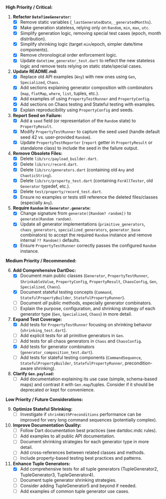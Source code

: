 **High Priority / Critical:**

1.  **Refactor `DateTimeGenerator`:**
    - [x] Remove static variables (`_lastGeneratedDate`, `_generatedMonths`).
    - [x] Make generation stateless, relying only on `Random`, `min`, `max`, `utc`.
    - [x] Simplify generation logic, removing special test cases (epoch, month distribution).
    - [x] Simplify shrinking logic (target `min`/epoch, simpler date/time components).
    - [x] Remove chronological order enforcement logic.
    - [x] Update `datetime_generator_test.dart` to reflect the new stateless logic and remove tests relying on static state/special cases.
2.  **Update README.md:**
    - [x] Replace old API examples (`Any`) with new ones using `Gen`, `Specialized`, `Chaos`.
    - [x] Add sections explaining generator composition with combinators (`map`, `flatMap`, `where`, `list`, tuples, etc.).
    - [x] Add examples of using `PropertyTestRunner` and `PropertyConfig`.
    - [x] Add sections on Chaos testing and Stateful testing with examples.
    - [x] Explain reproducibility using `PropertyConfig` and seeds.
3.  **Report Seed on Failure:**
    - [x] Add a `seed` field (or representation of the `Random` state) to `PropertyResult`.
    - [x] Modify `PropertyTestRunner` to capture the seed used (handle default seed 42 vs. user-provided `Random`).
    - [x] Update `PropertyTestReporter` (`report` getter in `PropertyResult` or standalone class) to include the seed in the failure output.
4.  **Remove Obsolete Files:**
    - [x] Delete `lib/src/payload_builder.dart`.
    - [x] Delete `lib/src/record.dart`.
    - [x] Delete `lib/src/generators.dart` (containing old `Any` and `ChaoticString`).
    - [x] Delete `lib/src/property_test.dart` (containing `ForAllTester`, old `Generator` typedef, etc.).
    - [x] Delete `test/property/record_test.dart`.
    - [x] Ensure no examples or tests still reference the deleted files/classes (especially `Any`).
5.  **Require `Random` in `Generator.generate`:**
    - [x] Change signature from `generate([Random? random])` to `generate(Random random)`.
    - [x] Update all generator implementations (`primitive_generators`, `chaos_generators`, `specialized_generators`, `generator_base` combinators) to accept the required `Random` instance and remove internal `?? Random()` defaults.
    - [x] Ensure `PropertyTestRunner` correctly passes the configured `Random` instance.

**Medium Priority / Recommended:**

6.  **Add Comprehensive DartDoc:**
    - [x] Document main public classes (`Generator`, `PropertyTestRunner`, `ShrinkableValue`, `PropertyConfig`, `PropertyResult`, `ChaosConfig`, `Gen`, `Specialized`, `Chaos`).
    - [x] Document stateful testing concepts (`Command`, `StatefulPropertyBuilder`, `StatefulPropertyRunner`).
    - [ ] Document _all_ public methods, especially generator combinators.
    - [ ] Explain the purpose, configuration, and shrinking strategy of each generator type (`Gen`, `Specialized`, `Chaos`) in more detail.
7.  **Expand Test Coverage:**
    - [x] Add tests for `PropertyTestRunner` focusing on shrinking behavior (`shrinking_test.dart`).
    - [ ] Add explicit tests for all primitive generators in `Gen`.
    - [ ] Add tests for all chaos generators in `Chaos` and `ChaosConfig`.
    - [x] Add tests for generator combinators (`generator_composition_test.dart`).
    - [ ] Add tests for stateful testing components (`CommandSequence`, `StatefulPropertyBuilder`, `StatefulPropertyRunner`, precondition-aware shrinking).
8.  **Clarify `Gen.payload`:**
    - [ ] Add documentation explaining its use case (simple, schema-based maps) and contrast it with `Gen.map`/tuples. Consider if it should be deprecated or kept for convenience.

**Low Priority / Future Considerations:**

9.  **Optimize Stateful Shrinking:**
    - [ ] Investigate if `shrinkWithPreconditions` performance can be improved for very long command sequences (potentially complex).
10. **Improve Documentation Quality:**
    - [ ] Follow Dart documentation best practices (see dartdoc.mdc rules).
    - [ ] Add examples to all public API documentation.
    - [ ] Document shrinking strategies for each generator type in more detail.
    - [ ] Add cross-references between related classes and methods.
    - [ ] Include property-based testing best practices and patterns.
11. **Enhance Tuple Generators:**
    - [x] Add comprehensive tests for all tuple generators (TupleGenerator2, TupleGenerator3, TupleGenerator4).
    - [ ] Document tuple generator shrinking strategies.
    - [ ] Consider adding TupleGenerator5 and beyond if needed.
    - [ ] Add examples of common tuple generator use cases.
